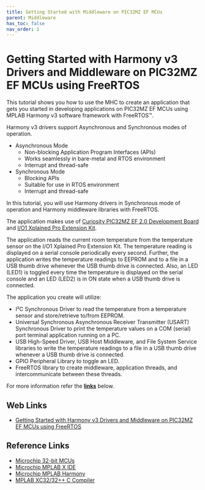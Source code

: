 ```yaml
---
title: Getting Started with Middleware on PIC32MZ EF MCUs
parent: Middleware
has_toc: false
nav_order: 1
---
```


# Getting Started with Harmony v3 Drivers and Middleware on PIC32MZ EF MCUs using FreeRTOS


This tutorial shows you how to use the MHC to create an application that gets you started in developing applications on PIC32MZ EF MCUs using MPLAB Harmony v3 software framework with FreeRTOS™.

Harmony v3 drivers support Asynchronous and Synchronous modes of operation.

- Asynchronous Mode
    - Non-blocking Application Program Interfaces (APIs)
    - Works seamlessly in bare-metal and RTOS environment
    - Interrupt and thread-safe
- Synchronous Mode
    - Blocking APIs
    - Suitable for use in RTOS environment
    - Interrupt and thread-safe

In this tutorial, you will use Harmony drivers in Synchronous mode of operation and Harmony middleware libraries with FreeRTOS.

The application makes use of <a href="https://www.microchip.com/DevelopmentTools/ProductDetails/DM320209" target="_blank">Curiosity PIC32MZ EF 2.0 Development Board</a> and <a href="https://www.microchip.com/Developmenttools/ProductDetails/ATIO1-XPRO" target="_blank">I/O1 Xplained Pro Extension Kit</a>.

The application reads the current room temperature from the temperature sensor on the I/O1 Xplained Pro Extension Kit. The temperature reading is displayed on a serial console periodically every second. Further, the application writes the temperature readings to EEPROM and to a file in a USB thumb drive whenever the USB thumb drive is connected. Also, an LED (LED1) is toggled every time the temperature is displayed on the serial console and an LED (LED2) is in ON state when a USB thumb drive is connected.

The application you create will utilize:

- I²C Synchronous Driver to read the temperature from a temperature sensor and store/retrieve to/from EEPROM.
- Universal Synchronous Asynchronous Receiver Transmitter (USART) Synchronous Driver to print the temperature values on a COM (serial) port terminal application running on a PC.
- USB High-Speed Driver, USB Host Middleware, and File System Service libraries to write the temperature readings to a file in a USB thumb drive whenever a USB thumb drive is connected.
- GPIO Peripheral Library to toggle an LED.
- FreeRTOS library to create middleware, application threads, and intercommunicate between these threads.



For more information refer the **[links](#Web-Links)** below.

## <a id="Web-Links"> </a>
## Web Links

- <a href="https://microchipdeveloper.com/harmony3:pic32mz-get-start-tm-drvr-middlware-freertos" target="_blank">Getting Started with Harmony v3 Drivers and Middleware on PIC32MZ EF MCUs using FreeRTOS</a>

## Reference Links
- <a href="https://www.microchip.com/design-centers/32-bit" target="_blank">Microchip 32-bit MCUs</a>
- <a href="https://www.microchip.com/mplab/mplab-x-ide" target="_blank">Microchip MPLAB X IDE</a>
- <a href="https://www.microchip.com/mplab/mplab-harmony" target="_blank">Microchip MPLAB Harmony</a>
- <a href="https://www.microchip.com/mplab/compilers" target="_blank">MPLAB XC32/32++ C Compiler</a>
